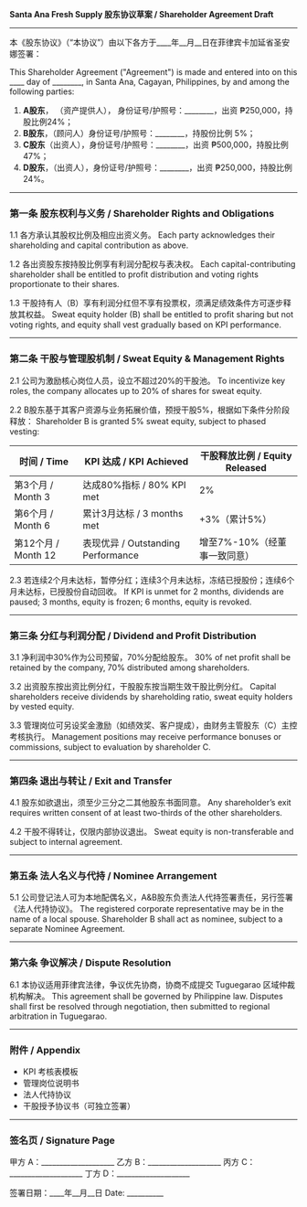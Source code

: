 **Santa Ana Fresh Supply 股东协议草案 / Shareholder Agreement Draft**

---

本《股东协议》（“本协议”）由以下各方于\_\_\_\_年\_\_月\_\_日在菲律宾卡加延省圣安娜签署：

This Shareholder Agreement ("Agreement") is made and entered into on this \_\_\_\_ day of \_\_\_\_\_\_\_\_, in Santa Ana, Cagayan, Philippines, by and among the following parties:

1. **A股东**， （资产提供人）， 身份证号/护照号：\_\_\_\_\_\_\_\_，出资 ₱250,000，持股比例24%；
2. **B股东**，（顾问人）身份证号/护照号：\_\_\_\_\_\_\_\_，持股份比例 5%；
3. **C股东**（出资人），身份证号/护照号：\_\_\_\_\_\_\_\_，出资 ₱500,000，持股比例47%；
4. **D股东**，（出资人），身份证号/护照号：\_\_\_\_\_\_\_\_，出资 ₱250,000，持股比例24%。

---

### 第一条 股东权利与义务 / Shareholder Rights and Obligations

1.1 各方承认其股权比例及相应出资义务。
Each party acknowledges their shareholding and capital contribution as above.

1.2 各出资股东按持股比例享有利润分配权与表决权。
Each capital-contributing shareholder shall be entitled to profit distribution and voting rights proportionate to their shares.

1.3 干股持有人（B）享有利润分红但不享有投票权，须满足绩效条件方可逐步释放其权益。
Sweat equity holder (B) shall be entitled to profit sharing but not voting rights, and equity shall vest gradually based on KPI performance.

---

### 第二条 干股与管理股机制 / Sweat Equity & Management Rights

2.1 公司为激励核心岗位人员，设立不超过20%的干股池。
To incentivize key roles, the company allocates up to 20% of shares for sweat equity.

2.2 B股东基于其客户资源与业务拓展价值，预授干股5%，根据如下条件分阶段释放：
Shareholder B is granted 5% sweat equity, subject to phased vesting:

| 时间 / Time        | KPI 达成 / KPI Achieved          | 干股释放比例 / Equity Released |
| ---------------- | ------------------------------ | ------------------------ |
| 第3个月 / Month 3   | 达成80%指标 / 80% KPI met          | 2%                       |
| 第6个月 / Month 6   | 累计3月达标 / 3 months met          | +3%（累计5%）                |
| 第12个月 / Month 12 | 表现优异 / Outstanding Performance | 增至7%-10%（经董事一致同意）        |

2.3 若连续2个月未达标，暂停分红；连续3个月未达标，冻结已授股份；连续6个月未达标，已授股份自动回收。
If KPI is unmet for 2 months, dividends are paused; 3 months, equity is frozen; 6 months, equity is revoked.

---

### 第三条 分红与利润分配 / Dividend and Profit Distribution

3.1 净利润中30%作为公司预留，70%分配给股东。
30% of net profit shall be retained by the company, 70% distributed among shareholders.

3.2 出资股东按出资比例分红，干股股东按当期生效干股比例分红。
Capital shareholders receive dividends by shareholding ratio, sweat equity holders by vested equity.

3.3 管理岗位可另设奖金激励（如绩效奖、客户提成），由财务主管股东（C）主控考核执行。
Management positions may receive performance bonuses or commissions, subject to evaluation by shareholder C.

---

### 第四条 退出与转让 / Exit and Transfer

4.1 股东如欲退出，须至少三分之二其他股东书面同意。
Any shareholder’s exit requires written consent of at least two-thirds of the other shareholders.

4.2 干股不得转让，仅限内部协议退出。
Sweat equity is non-transferable and subject to internal agreement.

---

### 第五条 法人名义与代持 / Nominee Arrangement

5.1 公司登记法人可为本地配偶名义，A&B股东负责法人代持签署责任，另行签署《法人代持协议》。
The registered corporate representative may be in the name of a local spouse. Shareholder B shall act as nominee, subject to a separate Nominee Agreement.

---

### 第六条 争议解决 / Dispute Resolution

6.1 本协议适用菲律宾法律，争议优先协商，协商不成提交 Tuguegarao 区域仲裁机构解决。
This agreement shall be governed by Philippine law. Disputes shall first be resolved through negotiation, then submitted to regional arbitration in Tuguegarao.

---

### 附件 / Appendix

* KPI 考核表模板
* 管理岗位说明书
* 法人代持协议
* 干股授予协议书（可独立签署）

---

### 签名页 / Signature Page

甲方 A：\_\_\_\_\_\_\_\_\_\_\_\_\_\_\_\_\_\_\_\_
乙方 B：\_\_\_\_\_\_\_\_\_\_\_\_\_\_\_\_\_\_\_\_
丙方 C：\_\_\_\_\_\_\_\_\_\_\_\_\_\_\_\_\_\_\_\_
丁方 D：\_\_\_\_\_\_\_\_\_\_\_\_\_\_\_\_\_\_\_\_

签署日期：\_\_\_\_年\_\_月\_\_日
Date: \_\_\_\_\_\_\_\_\_\_

